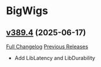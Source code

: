 # BigWigs

## [v389.4](https://github.com/BigWigsMods/BigWigs/tree/v389.4) (2025-06-17)
[Full Changelog](https://github.com/BigWigsMods/BigWigs/compare/v389.3...v389.4) [Previous Releases](https://github.com/BigWigsMods/BigWigs/releases)

- Add LibLatency and LibDurability  
